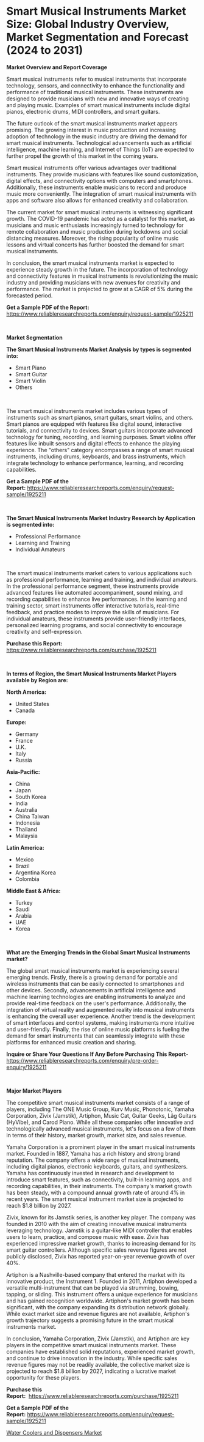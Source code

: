 <p><h1>Smart Musical Instruments Market Size: Global Industry Overview, Market Segmentation and Forecast (2024 to 2031)</h1></p><p><strong>Market Overview and Report Coverage</strong></p>
<p><p>Smart musical instruments refer to musical instruments that incorporate technology, sensors, and connectivity to enhance the functionality and performance of traditional musical instruments. These instruments are designed to provide musicians with new and innovative ways of creating and playing music. Examples of smart musical instruments include digital pianos, electronic drums, MIDI controllers, and smart guitars.</p><p>The future outlook of the smart musical instruments market appears promising. The growing interest in music production and increasing adoption of technology in the music industry are driving the demand for smart musical instruments. Technological advancements such as artificial intelligence, machine learning, and Internet of Things (IoT) are expected to further propel the growth of this market in the coming years.</p><p>Smart musical instruments offer various advantages over traditional instruments. They provide musicians with features like sound customization, digital effects, and connectivity options with computers and smartphones. Additionally, these instruments enable musicians to record and produce music more conveniently. The integration of smart musical instruments with apps and software also allows for enhanced creativity and collaboration.</p><p>The current market for smart musical instruments is witnessing significant growth. The COVID-19 pandemic has acted as a catalyst for this market, as musicians and music enthusiasts increasingly turned to technology for remote collaboration and music production during lockdowns and social distancing measures. Moreover, the rising popularity of online music lessons and virtual concerts has further boosted the demand for smart musical instruments.</p><p>In conclusion, the smart musical instruments market is expected to experience steady growth in the future. The incorporation of technology and connectivity features in musical instruments is revolutionizing the music industry and providing musicians with new avenues for creativity and performance. The market is projected to grow at a CAGR of 5% during the forecasted period.</p></p>
<p><strong>Get a Sample PDF of the Report:</strong> <a href="https://www.reliableresearchreports.com/enquiry/request-sample/1925211">https://www.reliableresearchreports.com/enquiry/request-sample/1925211</a></p>
<p>&nbsp;</p>
<p><strong>Market Segmentation</strong></p>
<p><strong>The Smart Musical Instruments Market Analysis by types is segmented into:</strong></p>
<p><ul><li>Smart Piano</li><li>Smart Guitar</li><li>Smart Violin</li><li>Others</li></ul></p>
<p>&nbsp;</p>
<p><p>The smart musical instruments market includes various types of instruments such as smart pianos, smart guitars, smart violins, and others. Smart pianos are equipped with features like digital sound, interactive tutorials, and connectivity to devices. Smart guitars incorporate advanced technology for tuning, recording, and learning purposes. Smart violins offer features like inbuilt sensors and digital effects to enhance the playing experience. The "others" category encompasses a range of smart musical instruments, including drums, keyboards, and brass instruments, which integrate technology to enhance performance, learning, and recording capabilities.</p></p>
<p><strong>Get a Sample PDF of the Report:</strong>&nbsp;<a href="https://www.reliableresearchreports.com/enquiry/request-sample/1925211">https://www.reliableresearchreports.com/enquiry/request-sample/1925211</a></p>
<p>&nbsp;</p>
<p><strong>The Smart Musical Instruments Market Industry Research by Application is segmented into:</strong></p>
<p><ul><li>Professional Performance</li><li>Learning and Training</li><li>Individual Amateurs</li></ul></p>
<p>&nbsp;</p>
<p><p>The smart musical instruments market caters to various applications such as professional performance, learning and training, and individual amateurs. In the professional performance segment, these instruments provide advanced features like automated accompaniment, sound mixing, and recording capabilities to enhance live performances. In the learning and training sector, smart instruments offer interactive tutorials, real-time feedback, and practice modes to improve the skills of musicians. For individual amateurs, these instruments provide user-friendly interfaces, personalized learning programs, and social connectivity to encourage creativity and self-expression.</p></p>
<p><strong>Purchase this Report:</strong>&nbsp; <a href="https://www.reliableresearchreports.com/purchase/1925211">https://www.reliableresearchreports.com/purchase/1925211</a></p>
<p>&nbsp;</p>
<p><strong>In terms of Region, the Smart Musical Instruments Market Players available by Region are:</strong></p>
<p>
    <p> <strong> North America: </strong>
        <ul>
            <li>United States</li>
            <li>Canada</li>
        </ul>
        </p> 
    <p> <strong> Europe: </strong>
        <ul>
            <li>Germany</li>
            <li>France</li>
            <li>U.K.</li>
            <li>Italy</li>
            <li>Russia</li>
        </ul>
        </p> 
    <p> <strong> Asia-Pacific: </strong>
        <ul>
            <li>China</li>
            <li>Japan</li>
            <li>South Korea</li>
            <li>India</li>
            <li>Australia</li>
            <li>China Taiwan</li>
            <li>Indonesia</li>
            <li>Thailand</li>
            <li>Malaysia</li>
        </ul>
        </p> 
    <p> <strong> Latin America: </strong>
        <ul>
            <li>Mexico</li>
            <li>Brazil</li>
            <li>Argentina Korea</li>
            <li>Colombia</li>
        </ul>
        </p> 
    <p> <strong> Middle East & Africa: </strong>
        <ul>
            <li>Turkey</li>
            <li>Saudi</li>
            <li>Arabia</li>
            <li>UAE</li>
            <li>Korea</li>
        </ul>
    </p>
    </p>
<p>&nbsp;</p>
<p><strong>What are the Emerging Trends in the Global Smart Musical Instruments market?</strong></p>
<p><p>The global smart musical instruments market is experiencing several emerging trends. Firstly, there is a growing demand for portable and wireless instruments that can be easily connected to smartphones and other devices. Secondly, advancements in artificial intelligence and machine learning technologies are enabling instruments to analyze and provide real-time feedback on the user's performance. Additionally, the integration of virtual reality and augmented reality into musical instruments is enhancing the overall user experience. Another trend is the development of smart interfaces and control systems, making instruments more intuitive and user-friendly. Finally, the rise of online music platforms is fueling the demand for smart instruments that can seamlessly integrate with these platforms for enhanced music creation and sharing.</p></p>
<p><strong>Inquire or Share Your Questions If Any Before Purchasing This Report</strong>- <a href="https://www.reliableresearchreports.com/enquiry/pre-order-enquiry/1925211">https://www.reliableresearchreports.com/enquiry/pre-order-enquiry/1925211</a></p>
<p>&nbsp;</p>
<p><strong>Major Market Players</strong></p>
<p><p>The competitive smart musical instruments market consists of a range of players, including The ONE Music Group, Kurv Music, Phonotonic, Yamaha Corporation, Zivix (Jamstik), Artiphon, Music Cat, Guitar Geeks, Lâg Guitars (HyVibe), and Carod Piano. While all these companies offer innovative and technologically advanced musical instruments, let's focus on a few of them in terms of their history, market growth, market size, and sales revenue.</p><p>Yamaha Corporation is a prominent player in the smart musical instruments market. Founded in 1887, Yamaha has a rich history and strong brand reputation. The company offers a wide range of musical instruments, including digital pianos, electronic keyboards, guitars, and synthesizers. Yamaha has continuously invested in research and development to introduce smart features, such as connectivity, built-in learning apps, and recording capabilities, in their instruments. The company's market growth has been steady, with a compound annual growth rate of around 4% in recent years. The smart musical instrument market size is projected to reach $1.8 billion by 2027.</p><p>Zivix, known for its Jamstik series, is another key player. The company was founded in 2010 with the aim of creating innovative musical instruments leveraging technology. Jamstik is a guitar-like MIDI controller that enables users to learn, practice, and compose music with ease. Zivix has experienced impressive market growth, thanks to increasing demand for its smart guitar controllers. Although specific sales revenue figures are not publicly disclosed, Zivix has reported year-on-year revenue growth of over 40%.</p><p>Artiphon is a Nashville-based company that entered the market with its innovative product, the Instrument 1. Founded in 2011, Artiphon developed a versatile multi-instrument that can be played via strumming, bowing, tapping, or sliding. This instrument offers a unique experience for musicians and has gained recognition worldwide. Artiphon's market growth has been significant, with the company expanding its distribution network globally. While exact market size and revenue figures are not available, Artiphon's growth trajectory suggests a promising future in the smart musical instruments market.</p><p>In conclusion, Yamaha Corporation, Zivix (Jamstik), and Artiphon are key players in the competitive smart musical instruments market. These companies have established solid reputations, experienced market growth, and continue to drive innovation in the industry. While specific sales revenue figures may not be readily available, the collective market size is projected to reach $1.8 billion by 2027, indicating a lucrative market opportunity for these players.</p></p>
<p><strong>Purchase this Report:</strong>&nbsp;&nbsp;<a href="https://www.reliableresearchreports.com/purchase/1925211">https://www.reliableresearchreports.com/purchase/1925211</a></p>
<p></p>
<p><strong>Get a Sample PDF of the Report:</strong>&nbsp;<a href="https://www.reliableresearchreports.com/enquiry/request-sample/1925211">https://www.reliableresearchreports.com/enquiry/request-sample/1925211</a></p>
<p><p><a href="https://github.com/elizabethdagraca/Market-Research-Report-List-1/blob/main/water-coolers-and-dispensers-market.md">Water Coolers and Dispensers Market</a></p></p>